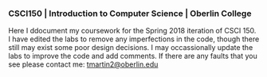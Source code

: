 ### CSCI150 | Introduction to Computer Science | Oberlin College

Here I ddocument my coursework for the Spring 2018 iteration of CSCI 150. I have edited the labs to remove any imperfections in the code, though there still may exist some poor design decisions. I may occassionally update the labs to improve the code and add comments. If there are any faults that you see please contact me: tmartin2@oberlin.edu
